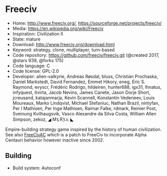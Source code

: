 # Freeciv

- Home: http://www.freeciv.org/, https://sourceforge.net/projects/freeciv/
- Media: https://en.wikipedia.org/wiki/Freeciv
- Inspiration: Civilization II
- State: mature
- Download: http://www.freeciv.org/download.html
- Keyword: strategy, clone, multiplayer, turn-based
- Code repository: https://github.com/freeciv/freeciv.git (@created 2017, @stars 939, @forks 175)
- Code language: C
- Code license: GPL-2.0
- Developer: alien-valkyrie, Andreas Røsdal, bluss, Christian Prochaska, Daniel Markstedt, David Fernandez, Emmet Hikory, eneg, Eric S. Raymond, evyscr, Frédéric Rodrigo, hildeiren, hunter688, igx31, Ihnatus, infyquest, itvirta, Jacob Nevins, James Canete, Jason Dorje Short, jcreusand, katajanmarja, Kevin Scannell, Konstantin Vedeneev, Louis Moureaux, Marko Lindqvist, Michael Stefaniuc, Nathan Brazil, nintyfan, Per I Mathisen, Per Inge Mathisen, Raimar Falke, rdmark, Reinier Post, Sveinung Kvilhaugsvik, Vasco Alexandre da Silva Costa, William Allen Simpson, zekoz, ◢ Ϻ⚸Яℨ⚔ ◣

Empire-building strategy game inspired by the history of human civilization.
See also [FreeCivAC](https://freecivac.sourceforge.net/) which is a patch to FreeCiv to incorporate Alpha Centauri behavior
however inactive since 2002.

## Building

- Build system: Autoconf
